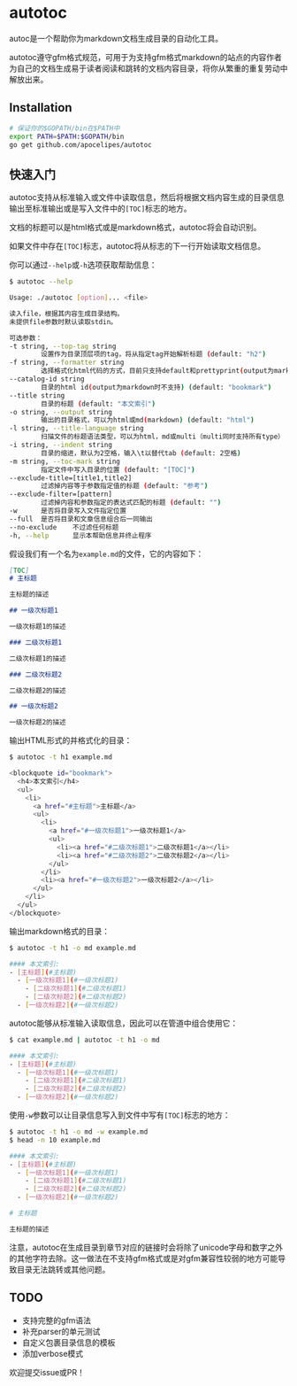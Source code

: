 # autotoc
autoc是一个帮助你为markdown文档生成目录的自动化工具。

autotoc遵守gfm格式规范，可用于为支持gfm格式markdown的站点的内容作者为自己的文档生成易于读者阅读和跳转的文档内容目录，将你从繁重的重复劳动中解放出来。

## Installation
```bash
# 保证你的$GOPATH/bin在$PATH中
export PATH=$PATH:$GOPATH/bin
go get github.com/apocelipes/autotoc
```

## 快速入门
autotoc支持从标准输入或文件中读取信息，然后将根据文档内容生成的目录信息输出至标准输出或是写入文件中的`[TOC]`标志的地方。

文档的标题可以是html格式或是markdown格式，autotoc将会自动识别。

如果文件中存在`[TOC]`标志，autotoc将从标志的下一行开始读取文档信息。

你可以通过`--help`或`-h`选项获取帮助信息：

```bash
$ autotoc --help

Usage: ./autotoc [option]... <file>

读入file，根据其内容生成目录结构。
未提供file参数时默认读取stdin。

可选参数：
-t string, --top-tag string
        设置作为目录顶层项的tag，将从指定tag开始解析标题 (default: "h2")
-f string, --formatter string
        选择格式化html代码的方式，目前只支持default和prettyprint(output为markdown时不支持) (default: "default")
--catalog-id string
        目录的html id(output为markdown时不支持) (default: "bookmark")
--title string
        目录的标题 (default: "本文索引")
-o string, --output string
        输出的目录格式，可以为html或md(markdown) (default: "html")
-l string, --title-language string
        扫描文件的标题语法类型，可以为html，md或multi（multi同时支持所有type） (default: "multi")
-i string, --indent string
        目录的缩进，默认为2空格，输入\t以替代tab (default: 2空格)
-m string, --toc-mark string
        指定文件中写入目录的位置 (default: "[TOC]")
--exclude-title=[title1,title2]
        过滤掉内容等于参数指定值的标题 (default: "参考")
--exclude-filter=[pattern]
        过滤掉内容和参数指定的表达式匹配的标题 (default: "")
-w      是否将目录写入文件指定位置
--full  是否将目录和文章信息组合后一同输出
--no-exclude    不过滤任何标题
-h, --help      显示本帮助信息并终止程序
```

假设我们有一个名为`example.md`的文件，它的内容如下：
```markdown
[TOC]
# 主标题

主标题的描述

## 一级次标题1

一级次标题1的描述

### 二级次标题1

二级次标题1的描述

### 二级次标题2

二级次标题2的描述

## 一级次标题2

一级次标题2的描述
```

输出HTML形式的并格式化的目录：
```bash
$ autotoc -t h1 example.md

<blockquote id="bookmark">
  <h4>本文索引</h4>
  <ul>
    <li>
      <a href="#主标题">主标题</a>
      <ul>
        <li>
          <a href="#一级次标题1">一级次标题1</a>
          <ul>
            <li><a href="#二级次标题1">二级次标题1</a></li>
            <li><a href="#二级次标题2">二级次标题2</a></li>
          </ul>
        </li>
        <li><a href="#一级次标题2">一级次标题2</a></li>
      </ul>
    </li>
  </ul>
</blockquote>
```

输出markdown格式的目录：
```bash
$ autotoc -t h1 -o md example.md

#### 本文索引:
- [主标题](#主标题)
  - [一级次标题1](#一级次标题1)
    - [二级次标题1](#二级次标题1)
    - [二级次标题2](#二级次标题2)
  - [一级次标题2](#一级次标题2)
```

autotoc能够从标准输入读取信息，因此可以在管道中组合使用它：
```bash
$ cat example.md | autotoc -t h1 -o md

#### 本文索引:
- [主标题](#主标题)
  - [一级次标题1](#一级次标题1)
    - [二级次标题1](#二级次标题1)
    - [二级次标题2](#二级次标题2)
  - [一级次标题2](#一级次标题2)
```

使用`-w`参数可以让目录信息写入到文件中写有`[TOC]`标志的地方：
```bash
$ autotoc -t h1 -o md -w example.md
$ head -n 10 example.md

#### 本文索引:
- [主标题](#主标题)
  - [一级次标题1](#一级次标题1)
    - [二级次标题1](#二级次标题1)
    - [二级次标题2](#二级次标题2)
  - [一级次标题2](#一级次标题2)

# 主标题

主标题的描述
```

注意，autotoc在生成目录到章节对应的链接时会将除了unicode字母和数字之外的其他字符去除。这一做法在不支持gfm格式或是对gfm兼容性较弱的地方可能导致目录无法跳转或其他问题。

## TODO
- 支持完整的gfm语法
- 补充parser的单元测试
- 自定义包裹目录信息的模板
- 添加verbose模式

欢迎提交issue或PR！
